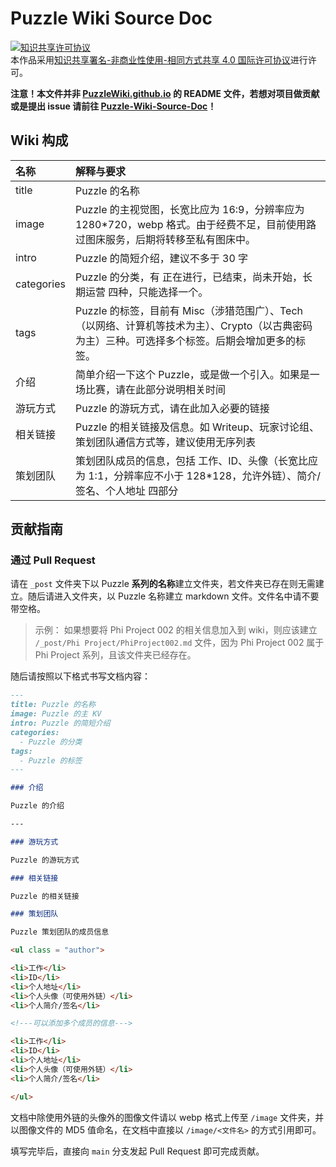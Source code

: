 # Puzzle Wiki Source Doc

<a rel="license" href="http://creativecommons.org/licenses/by-nc-sa/4.0/"><img alt="知识共享许可协议" style="border-width:0" src="https://i.creativecommons.org/l/by-nc-sa/4.0/88x31.png" /></a><br />本作品采用<a rel="license" href="http://creativecommons.org/licenses/by-nc-sa/4.0/">知识共享署名-非商业性使用-相同方式共享 4.0 国际许可协议</a>进行许可。

**注意！本文件并非 [PuzzleWiki.github.io](https://github.com/PuzzleWiki/PuzzleWiki.github.io) 的 README 文件，若想对项目做贡献或是提出 issue 请前往 [Puzzle-Wiki-Source-Doc](https://github.com/PuzzleWiki/Puzzle-Wiki-Source-Doc)！**

## Wiki 构成

|名称|解释与要求|
|:---|:----|
|title|Puzzle 的名称|
|image|Puzzle 的主视觉图，长宽比应为 16:9，分辨率应为 1280*720，webp 格式。由于经费不足，目前使用路过图床服务，后期将转移至私有图床中。|
|intro|Puzzle 的简短介绍，建议不多于 30 字|
|categories|Puzzle 的分类，有 正在进行，已结束，尚未开始，长期运营 四种，只能选择一个。|
|tags|Puzzle 的标签，目前有 Misc（涉猎范围广）、Tech（以网络、计算机等技术为主）、Crypto（以古典密码为主）三种。可选择多个标签。后期会增加更多的标签。|
|介绍|简单介绍一下这个 Puzzle，或是做一个引入。如果是一场比赛，请在此部分说明相关时间|
|游玩方式|Puzzle 的游玩方式，请在此加入必要的链接|
|相关链接|Puzzle 的相关链接及信息。如 Writeup、玩家讨论组、策划团队通信方式等，建议使用无序列表|
|策划团队|策划团队成员的信息，包括 工作、ID、头像（长宽比应为 1:1，分辨率应不小于 128*128，允许外链）、简介/签名、个人地址 四部分|

## 贡献指南

### 通过 Pull Request

请在 `_post` 文件夹下以 Puzzle **系列的名称**建立文件夹，若文件夹已存在则无需建立。随后请进入文件夹，以 Puzzle 名称建立 markdown 文件。文件名中请不要带空格。

> 示例：
> 如果想要将 Phi Project 002 的相关信息加入到 wiki，则应该建立 `/_post/Phi Project/PhiProject002.md` 文件，因为 Phi Project 002 属于 Phi Project 系列，且该文件夹已经存在。

随后请按照以下格式书写文档内容：

```markdown
---
title: Puzzle 的名称
image: Puzzle 的主 KV
intro: Puzzle 的简短介绍
categories: 
  - Puzzle 的分类
tags:
  - Puzzle 的标签
---

### 介绍

Puzzle 的介绍

---

### 游玩方式

Puzzle 的游玩方式

### 相关链接

Puzzle 的相关链接

### 策划团队

Puzzle 策划团队的成员信息

<ul class = "author">

<li>工作</li>
<li>ID</li>
<li>个人地址</li>
<li>个人头像（可使用外链）</li>
<li>个人简介/签名</li>

<!---可以添加多个成员的信息--->

<li>工作</li>
<li>ID</li>
<li>个人地址</li>
<li>个人头像（可使用外链）</li>
<li>个人简介/签名</li>

</ul>
```

文档中除使用外链的头像外的图像文件请以 webp 格式上传至 `/image` 文件夹，并以图像文件的 MD5 值命名，在文档中直接以 `/image/<文件名>` 的方式引用即可。

填写完毕后，直接向 `main` 分支发起 Pull Request 即可完成贡献。